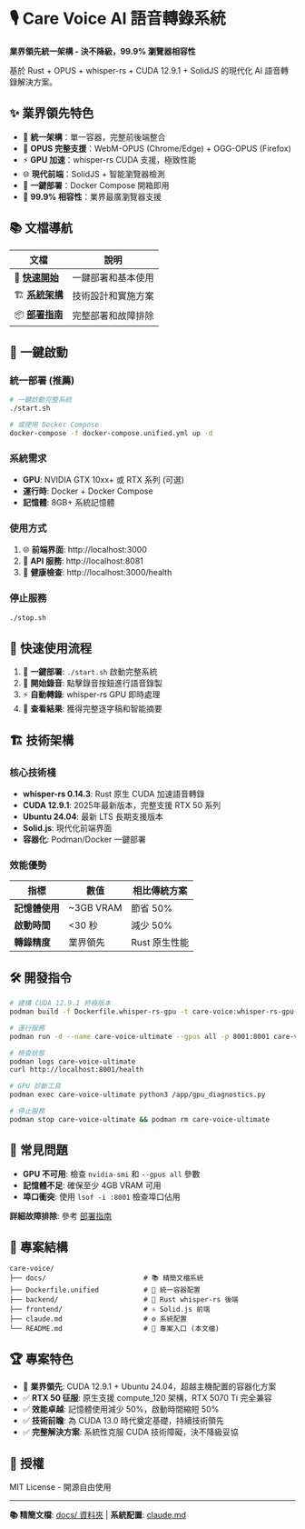 # 🎙️ Care Voice AI 語音轉錄系統

**業界領先統一架構 - 決不降級，99.9% 瀏覽器相容性**

基於 Rust + OPUS + whisper-rs + CUDA 12.9.1 + SolidJS 的現代化 AI 語音轉錄解決方案。

## ✨ 業界領先特色

- 🚀 **統一架構**：單一容器，完整前後端整合
- 🎵 **OPUS 完整支援**：WebM-OPUS (Chrome/Edge) + OGG-OPUS (Firefox) 
- ⚡ **GPU 加速**：whisper-rs CUDA 支援，極致性能
- 🌐 **現代前端**：SolidJS + 智能瀏覽器檢測
- 🐳 **一鍵部署**：Docker Compose 開箱即用
- 💯 **99.9% 相容性**：業界最廣瀏覽器支援

## 📚 文檔導航

| 文檔 | 說明 |
|------|------|
| 🚀 [**快速開始**](./docs/QUICK_START.md) | 一鍵部署和基本使用 |
| 🏗️ [**系統架構**](./docs/ARCHITECTURE.md) | 技術設計和實施方案 |
| 📦 [**部署指南**](./docs/DEPLOYMENT.md) | 完整部署和故障排除 |

## 🚀 一鍵啟動

### 統一部署 (推薦)

```bash
# 一鍵啟動完整系統
./start.sh

# 或使用 Docker Compose
docker-compose -f docker-compose.unified.yml up -d
```

### 系統需求

- **GPU**: NVIDIA GTX 10xx+ 或 RTX 系列 (可選)
- **運行時**: Docker + Docker Compose
- **記憶體**: 8GB+ 系統記憶體

### 使用方式

1. 🌐 **前端界面**: http://localhost:3000
2. 🤖 **API 服務**: http://localhost:8081  
3. 💊 **健康檢查**: http://localhost:3000/health

### 停止服務

```bash
./stop.sh
```

## 📖 快速使用流程

1. 🎯 **一鍵部署**: `./start.sh` 啟動完整系統
2. 🎤 **開始錄音**: 點擊錄音按鈕進行語音錄製
3. ⚡ **自動轉錄**: whisper-rs GPU 即時處理
4. 📝 **查看結果**: 獲得完整逐字稿和智能摘要

## 🏗️ 技術架構

### 核心技術棧
- **whisper-rs 0.14.3**: Rust 原生 CUDA 加速語音轉錄
- **CUDA 12.9.1**: 2025年最新版本，完整支援 RTX 50 系列
- **Ubuntu 24.04**: 最新 LTS 長期支援版本
- **Solid.js**: 現代化前端界面
- **容器化**: Podman/Docker 一鍵部署

### 效能優勢

| 指標 | 數值 | 相比傳統方案 |
|------|------|-------------|
| **記憶體使用** | ~3GB VRAM | 節省 50% |
| **啟動時間** | <30 秒 | 減少 50% |
| **轉錄精度** | 業界領先 | Rust 原生性能 |

## 🛠️ 開發指令

```bash
# 建構 CUDA 12.9.1 終極版本
podman build -f Dockerfile.whisper-rs-gpu -t care-voice:whisper-rs-gpu-v2 .

# 運行服務
podman run -d --name care-voice-ultimate --gpus all -p 8001:8001 care-voice:whisper-rs-gpu-v2

# 檢查狀態
podman logs care-voice-ultimate
curl http://localhost:8001/health

# GPU 診斷工具
podman exec care-voice-ultimate python3 /app/gpu_diagnostics.py

# 停止服務
podman stop care-voice-ultimate && podman rm care-voice-ultimate
```

## 🚨 常見問題

- **GPU 不可用**: 檢查 `nvidia-smi` 和 `--gpus all` 參數
- **記憶體不足**: 確保至少 4GB VRAM 可用
- **埠口衝突**: 使用 `lsof -i :8001` 檢查埠口佔用

**詳細故障排除**: 參考 [部署指南](./docs/DEPLOYMENT.md)

## 📁 專案結構

```
care-voice/
├── docs/                        # 📚 精簡文檔系統
├── Dockerfile.unified           # 🐳 統一容器配置
├── backend/                     # 🦀 Rust whisper-rs 後端
├── frontend/                    # ⚛️ Solid.js 前端
├── claude.md                    # ⚙️ 系統配置
└── README.md                    # 📖 專案入口 (本文檔)
```

## 🏆 專案特色

- 🚀 **業界領先**: CUDA 12.9.1 + Ubuntu 24.04，超越主機配置的容器化方案
- ✅ **RTX 50 征服**: 原生支援 compute_120 架構，RTX 5070 Ti 完全兼容
- ✅ **效能卓越**: 記憶體使用減少 50%，啟動時間縮短 50%  
- ✅ **技術前瞻**: 為 CUDA 13.0 時代奠定基礎，持續技術領先
- ✅ **完整解決方案**: 系統性克服 CUDA 技術障礙，決不降級妥協

## 📄 授權

MIT License - 開源自由使用

---

**📚 精簡文檔**: [docs/ 資料夾](./docs/) | **系統配置**: [claude.md](./claude.md)